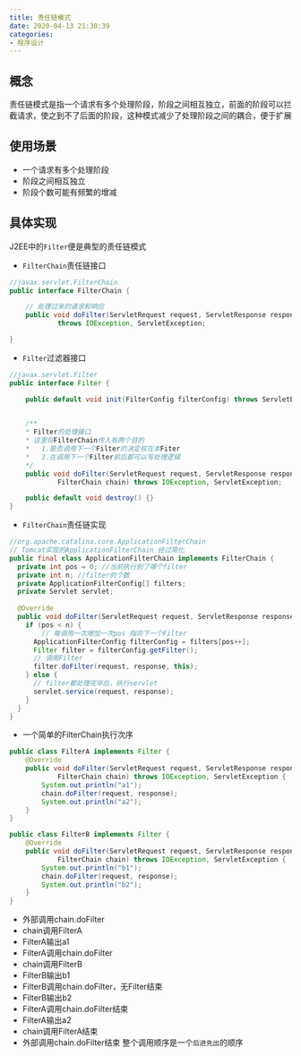 ```yaml
---
title: 责任链模式
date: 2020-04-13 21:30:39
categories:
- 程序设计
---
```


## 概念
责任链模式是指一个请求有多个处理阶段，阶段之间相互独立，前面的阶段可以拦截请求，使之到不了后面的阶段，这种模式减少了处理阶段之间的耦合，便于扩展


## 使用场景
- 一个请求有多个处理阶段
- 阶段之间相互独立
- 阶段个数可能有频繁的增减


## 具体实现
J2EE中的`Filter`便是典型的责任链模式
- `FilterChain`责任链接口
```java
//javax.servlet.FilterChain
public interface FilterChain {

    // 处理过来的请求和响应
    public void doFilter(ServletRequest request, ServletResponse response)
            throws IOException, ServletException;

}
```

- `Filter`过滤器接口
```java
//javax.servlet.Filter
public interface Filter {

    public default void init(FilterConfig filterConfig) throws ServletException {}

    
    /**
    * Filter的处理接口
    * 这里将FilterChain传入有两个目的
    *   1.是否调用下一个Filter的决定权在本Fiter
    *   2.在调用下一个Filter前后都可以写处理逻辑
    */
    public void doFilter(ServletRequest request, ServletResponse response,
            FilterChain chain) throws IOException, ServletException;

    public default void destroy() {}
}
```

- `FilterChain`责任链实现
```java
//org.apache.catalina.core.ApplicationFilterChain
// Tomcat实现的ApplicationFilterChain 经过简化
public final class ApplicationFilterChain implements FilterChain {
  private int pos = 0; //当前执行到了哪个filter
  private int n; //filter的个数
  private ApplicationFilterConfig[] filters;
  private Servlet servlet;
  
  @Override
  public void doFilter(ServletRequest request, ServletResponse response) {
    if (pos < n) {
        // 每调用一次增加一次pos 指向下一个Filter
      ApplicationFilterConfig filterConfig = filters[pos++];
      Filter filter = filterConfig.getFilter();
      // 调用Filter
      filter.doFilter(request, response, this);
    } else {
      // filter都处理完毕后，执行servlet
      servlet.service(request, response);
    }
  }
}
```

- 一个简单的FilterChain执行次序
```java
public class FilterA implements Filter {
    @Override
    public void doFilter(ServletRequest request, ServletResponse response,
            FilterChain chain) throws IOException, ServletException {
        System.out.println("a1");
        chain.doFilter(request, response);
        System.out.println("a2");
    }
}

public class FilterB implements Filter {
    @Override
    public void doFilter(ServletRequest request, ServletResponse response,
            FilterChain chain) throws IOException, ServletException {
        System.out.println("b1");
        chain.doFilter(request, response);
        System.out.println("b2");
    }
}


```
 - 外部调用chain.doFilter
 - chain调用FilterA
 - FilterA输出a1
 - FilterA调用chain.doFilter
 - chain调用FilterB
 - FilterB输出b1
 - FilterB调用chain.doFilter，无Filter结束
 - FilterB输出b2
 - FilterA调用chain.doFilter结束
 - FilterA输出a2
 - chain调用FilterA结束
 - 外部调用chain.doFilter结束
整个调用顺序是一个`后进先出`的顺序

